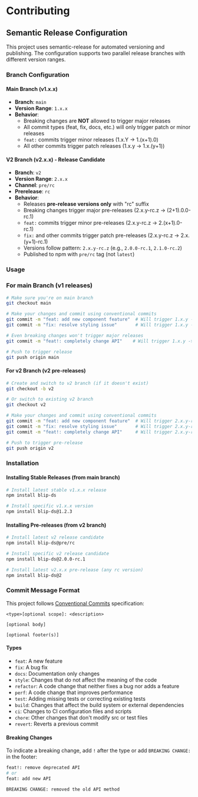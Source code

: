 # Contributing

## Semantic Release Configuration

This project uses semantic-release for automated versioning and publishing. The configuration supports two parallel release branches with different version ranges.

### Branch Configuration

#### Main Branch (v1.x.x)
- **Branch**: `main`
- **Version Range**: `1.x.x`
- **Behavior**: 
  - Breaking changes are **NOT** allowed to trigger major releases
  - All commit types (feat, fix, docs, etc.) will only trigger patch or minor releases
  - `feat:` commits trigger minor releases (1.x.Y -> 1.(x+1).0)
  - All other commits trigger patch releases (1.x.y -> 1.x.(y+1))

#### V2 Branch (v2.x.x) - Release Candidate
- **Branch**: `v2`
- **Version Range**: `2.x.x`
- **Channel**: `pre/rc`
- **Prerelease**: `rc`
- **Behavior**: 
  - Releases **pre-release versions only** with "rc" suffix
  - Breaking changes trigger major pre-releases (2.x.y-rc.z -> (2+1).0.0-rc.1)
  - `feat:` commits trigger minor pre-releases (2.x.y-rc.z -> 2.(x+1).0-rc.1)
  - `fix:` and other commits trigger patch pre-releases (2.x.y-rc.z -> 2.x.(y+1)-rc.1)
  - Versions follow pattern: `2.x.y-rc.z` (e.g., `2.0.0-rc.1`, `2.1.0-rc.2`)
  - Published to npm with `pre/rc` tag (not `latest`)

### Usage

### For main Branch (v1 releases)
```bash
# Make sure you're on main branch
git checkout main

# Make your changes and commit using conventional commits
git commit -m "feat: add new component feature"  # Will trigger 1.x.y -> 1.(x+1).0
git commit -m "fix: resolve styling issue"       # Will trigger 1.x.y -> 1.x.(y+1)

# Even breaking changes won't trigger major releases
git commit -m "feat!: completely change API"    # Will trigger 1.x.y -> 1.(x+1).0 (NOT 2.0.0)

# Push to trigger release
git push origin main
```

#### For v2 Branch (v2 pre-releases)
```bash
# Create and switch to v2 branch (if it doesn't exist)
git checkout -b v2

# Or switch to existing v2 branch
git checkout v2

# Make your changes and commit using conventional commits
git commit -m "feat: add new component feature"  # Will trigger 2.x.y-rc.z -> 2.(x+1).0-rc.1
git commit -m "fix: resolve styling issue"       # Will trigger 2.x.y-rc.z -> 2.x.(y+1)-rc.1
git commit -m "feat!: completely change API"     # Will trigger 2.x.y-rc.z -> (2+1).0.0-rc.1

# Push to trigger pre-release
git push origin v2
```

### Installation

#### Installing Stable Releases (from main branch)
```bash
# Install latest stable v1.x.x release
npm install blip-ds

# Install specific v1.x.x version
npm install blip-ds@1.2.3
```

#### Installing Pre-releases (from v2 branch)
```bash
# Install latest v2 release candidate
npm install blip-ds@pre/rc

# Install specific v2 release candidate
npm install blip-ds@2.0.0-rc.1

# Install latest v2.x.x pre-release (any rc version)
npm install blip-ds@2
```

### Commit Message Format

This project follows [Conventional Commits](https://www.conventionalcommits.org/) specification:

```
<type>[optional scope]: <description>

[optional body]

[optional footer(s)]
```

#### Types
- `feat`: A new feature
- `fix`: A bug fix
- `docs`: Documentation only changes
- `style`: Changes that do not affect the meaning of the code
- `refactor`: A code change that neither fixes a bug nor adds a feature
- `perf`: A code change that improves performance
- `test`: Adding missing tests or correcting existing tests
- `build`: Changes that affect the build system or external dependencies
- `ci`: Changes to CI configuration files and scripts
- `chore`: Other changes that don't modify src or test files
- `revert`: Reverts a previous commit

#### Breaking Changes
To indicate a breaking change, add `!` after the type or add `BREAKING CHANGE:` in the footer:

```bash
feat!: remove deprecated API
# or
feat: add new API

BREAKING CHANGE: removed the old API method
```